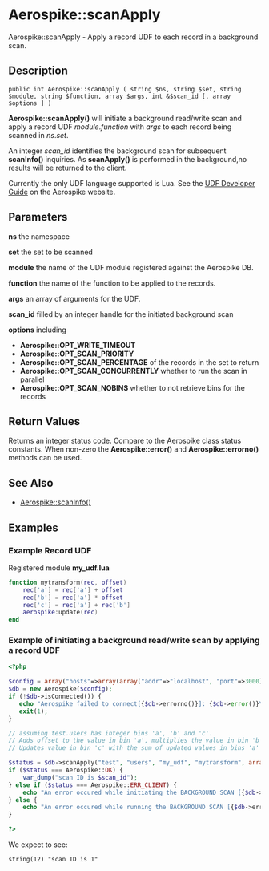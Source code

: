 
# Aerospike::scanApply

Aerospike::scanApply - Apply a record UDF to each record in a background scan.

## Description

```
public int Aerospike::scanApply ( string $ns, string $set, string $module, string $function, array $args, int &$scan_id [, array $options ] )
```

**Aerospike::scanApply()** will initiate a background read/write scan and apply a record UDF
*module*.*function* with *args* to each record being scanned in *ns*.*set*.

An integer *scan_id* identifies the background scan for subsequent **scanInfo()**
inquiries. As **scanApply()** is performed in the background,no results will be
returned to the client.

Currently the only UDF language supported is Lua.  See the
[UDF Developer Guide](http://www.aerospike.com/docs/udf/udf_guide.html) on the Aerospike website.

## Parameters

**ns** the namespace

**set** the set to be scanned

**module** the name of the UDF module registered against the Aerospike DB.

**function** the name of the function to be applied to the records.

**args** an array of arguments for the UDF.

**scan_id** filled by an integer handle for the initiated background scan

**options** including
- **Aerospike::OPT_WRITE_TIMEOUT**
- **Aerospike::OPT_SCAN_PRIORITY**
- **Aerospike::OPT_SCAN_PERCENTAGE** of the records in the set to return
- **Aerospike::OPT_SCAN_CONCURRENTLY** whether to run the scan in parallel
- **Aerospike::OPT_SCAN_NOBINS** whether to not retrieve bins for the records

## Return Values

Returns an integer status code.  Compare to the Aerospike class status
constants.  When non-zero the **Aerospike::error()** and
**Aerospike::errorno()** methods can be used.

## See Also

- [Aerospike::scanInfo()](aerospike_scaninfo.md)

## Examples

### Example Record UDF

Registered module **my_udf.lua**
```lua
function mytransform(rec, offset)
    rec['a'] = rec['a'] + offset
    rec['b'] = rec['a'] * offset
    rec['c'] = rec['a'] + rec['b']
    aerospike:update(rec)
end
```

### Example of initiating a background read/write scan by applying a record UDF

```php
<?php

$config = array("hosts"=>array(array("addr"=>"localhost", "port"=>3000)));
$db = new Aerospike($config);
if (!$db->isConnected()) {
   echo "Aerospike failed to connect[{$db->errorno()}]: {$db->error()}\n";
   exit(1);
}

// assuming test.users has integer bins 'a', 'b' and 'c'.
// Adds offset to the value in bin 'a', multiplies the value in bin 'b' by offset and
// Updates value in bin 'c' with the sum of updated values in bins 'a' and 'b'.

$status = $db->scanApply("test", "users", "my_udf", "mytransform", array(20), $scan_id);
if ($status === Aerospike::OK) {
    var_dump("scan ID is $scan_id");
} else if ($status === Aerospike::ERR_CLIENT) {
    echo "An error occured while initiating the BACKGROUND SCAN [{$db->errorno()}] ".$db->error();
} else {
    echo "An error occured while running the BACKGROUND SCAN [{$db->errorno()}] ".$db->error();
}

?>
```

We expect to see:

```
string(12) "scan ID is 1"
```

